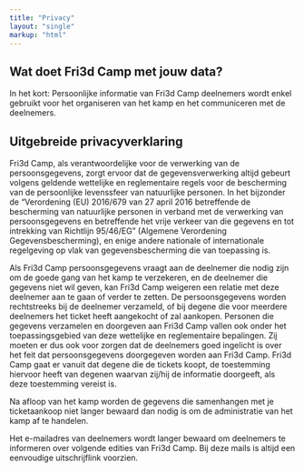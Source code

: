 ```yaml
---
title: "Privacy"
layout: "single"
markup: "html"
---
```

<div class="block--centered">
<h2>Wat doet Fri3d Camp met jouw data?</h2>
<p>In het kort: Persoonlijke informatie van Fri3d Camp deelnemers wordt enkel gebruikt voor het organiseren van het kamp en het communiceren met de deelnemers.</p>
<h2>Uitgebreide privacyverklaring</h2>
<p>Fri3d Camp, als verantwoordelijke voor de verwerking van de persoonsgegevens, zorgt ervoor dat de gegevensverwerking altijd gebeurt volgens geldende wettelijke en reglementaire regels voor de bescherming van de persoonlijke levenssfeer van natuurlijke personen. In het bijzonder de “Verordening (EU) 2016/679 van 27 april 2016 betreffende de bescherming van natuurlijke personen in verband met de verwerking van persoonsgegevens en betreffende het vrije verkeer van die gegevens en tot intrekking van Richtlijn 95/46/EG” (Algemene Verordening Gegevensbescherming), en enige andere nationale of internationale regelgeving op vlak van gegevensbescherming die van toepassing is.</p>
<p>Als Fri3d Camp persoonsgegevens vraagt aan de deelnemer die nodig zijn om de goede gang van het kamp te verzekeren, en de deelnemer die gegevens niet wil geven, kan Fri3d Camp weigeren een relatie met deze deelnemer aan te gaan of verder te zetten. De persoonsgegevens worden rechtstreeks bij de deelnemer verzameld, of bij degene die voor meerdere deelnemers het ticket heeft aangekocht of zal aankopen. Personen die gegevens verzamelen en doorgeven aan Fri3d Camp vallen ook onder het toepassingsgebied van deze wettelijke en reglementaire bepalingen. Zij moeten er dus ook voor zorgen dat de deelnemers goed ingelicht is over het feit dat persoonsgegevens doorgegeven worden aan Fri3d Camp. Fri3d Camp gaat er vanuit dat degene die de tickets koopt, de toestemming hiervoor heeft van degenen waarvan zij/hij de informatie doorgeeft, als deze toestemming vereist is.</p>
<p>Na afloop van het kamp worden de gegevens die samenhangen met je ticketaankoop niet langer bewaard dan nodig is om de administratie van het kamp af te handelen.</p>
<p>Het e-mailadres van deelnemers wordt langer bewaard om deelnemers te informeren over volgende edities van Fri3d Camp. Bij deze mails is altijd een eenvoudige uitschrijflink voorzien.</p>
</div>
